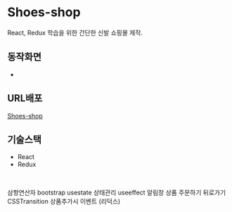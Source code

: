# Shoes-shop
React, Redux 학습을 위한 간단한 신발 쇼핑몰 제작.
<br>

## 동작화면
-

## URL배포
[Shoes-shop](https://shoes1676-site.netlify.app/)
<br>

## 기술스택
- React
- Redux
<br>




삼항연산자
bootstrap
usestate 상태관리
useeffect 알림창
상품 주문하기
뒤로가기
CSSTransition
상품추가시 이벤트 (리덕스)
